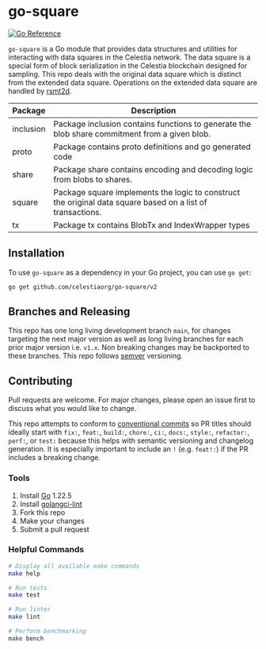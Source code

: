 # go-square

[![Go Reference](https://pkg.go.dev/badge/github.com/celestiaorg/go-square/v2.svg)](https://pkg.go.dev/github.com/celestiaorg/go-square/v2)

`go-square` is a Go module that provides data structures and utilities for interacting with data squares in the Celestia network. The data square is a special form of block serialization in the Celestia blockchain designed for sampling. This repo deals with the original data square which is distinct from the extended data square. Operations on the extended data square are handled by [rsmt2d](https://github.com/celestiaorg/rsmt2d).

Package   | Description
----------|---------------------------------------------------------------------------------------------------------------------
inclusion | Package inclusion contains functions to generate the blob share commitment from a given blob.
proto     | Package contains proto definitions and go generated code
share     | Package share contains encoding and decoding logic from blobs to shares.
square    | Package square implements the logic to construct the original data square based on a list of transactions.
tx        | Package tx contains BlobTx and IndexWrapper types

## Installation

To use `go-square` as a dependency in your Go project, you can use `go get`:

```bash
go get github.com/celestiaorg/go-square/v2
```

## Branches and Releasing

This repo has one long living development branch `main`, for changes targeting the next major version as well as long living branches for each prior major version i.e. `v1.x`. Non breaking changes may be backported to these branches. This repo follows [semver](https://www.semver.org) versioning.

## Contributing

Pull requests are welcome. For major changes, please open an issue first to discuss what you would like to change.

This repo attempts to conform to [conventional commits](https://www.conventionalcommits.org/en/v1.0.0/) so PR titles should ideally start with `fix:`, `feat:`, `build:`, `chore:`, `ci:`, `docs:`, `style:`, `refactor:`, `perf:`, or `test:` because this helps with semantic versioning and changelog generation. It is especially important to include an `!` (e.g. `feat!:`) if the PR includes a breaking change.

### Tools

1. Install [Go](https://golang.org/doc/install) 1.22.5
1. Install [golangci-lint](https://golangci-lint.run/usage/install/)
1. Fork this repo
1. Make your changes
1. Submit a pull request

### Helpful Commands

```sh
# Display all available make commands
make help

# Run tests
make test

# Run linter
make lint

# Perform benchmarking
make bench
```
